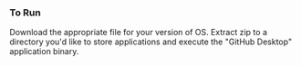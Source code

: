 ### To Run
Download the appropriate file for your version of OS. Extract zip to a directory you'd like to store applications and execute the "GitHub Desktop" application binary. 

